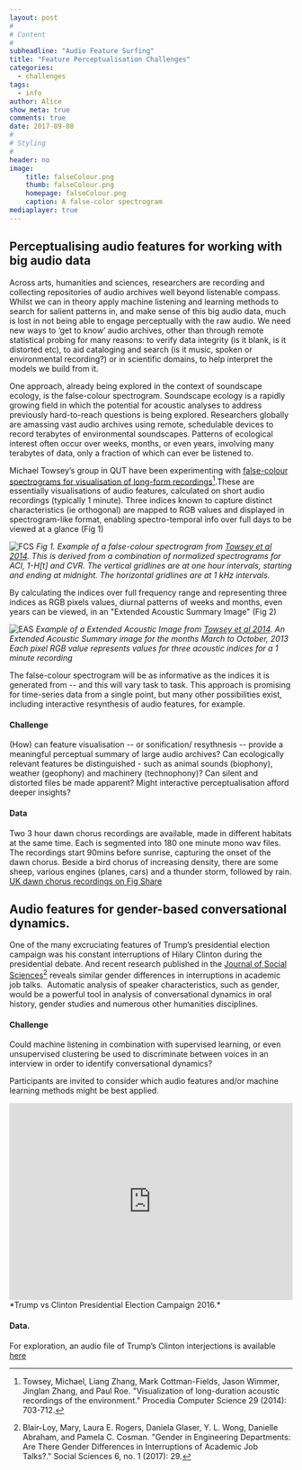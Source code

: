 ```yaml
---
layout: post
#
# Content
#
subheadline: "Audio Feature Surfing"
title: "Feature Perceptualisation Challenges"
categories:
  - challenges
tags:
  - info
author: Alice
show_meta: true
comments: true
date: 2017-09-08
#
# Styling
#
header: no
image:
    title: falseColour.png
    thumb: falseColour.png
    homepage: falseColour.png
    caption: A false-color spectrogram
mediaplayer: true
---
```



## Perceptualising audio features for working with big audio data
Across arts, humanities and sciences, researchers are recording and collecting repositories of audio archives well beyond listenable compass. Whilst we can in theory apply machine listening and learning methods to search for salient patterns in, and make sense of this big audio data, much is lost in not being able to engage perceptually with the raw audio. We need new ways to ‘get to know’ audio archives, other than through remote statistical probing for many reasons: to verify data integrity (is it blank, is it distorted etc), to aid cataloging and search (is it music, spoken or environmental recording?) or in scientific domains, to help interpret the models we build from it.

One approach, already being explored in the context of soundscape ecology, is the false-colour spectrogram. Soundscape ecology is a rapidly growing field in which the potential for acoustic analyses to address previously hard-to-reach questions is being explored. Researchers globally are amassing vast audio archives using remote, schedulable devices to record terabytes of environmental soundscapes.  Patterns of ecological interest often occur over weeks, months, or even years, involving many terabytes of data, only a fraction of which can ever be listened to.

Michael Towsey’s group in QUT have been experimenting with [false-colour spectrograms for visualisation of long-form recordings](http://www.sciencedirect.com/science/article/pii/S1877050914002403)[^1].These are essentially visualisations of audio features, calculated on short audio recordings (typically 1 minute). Three indices known to capture distinct characteristics (ie orthogonal) are mapped to RGB values and displayed in spectrogram-like format, enabling spectro-temporal info over full days to be viewed at a glance (Fig 1)

![FCS]({{site.urlimg}}blog_falsecolor.png) *Fig 1. Example of a false-colour spectrogram from [Towsey et al 2014](http://www.sciencedirect.com/science/article/pii/S1877050914002403). This is derived from a combination of normalized spectrograms for ACI, 1-H[t] and CVR. The vertical gridlines are at one hour intervals, starting and ending at midnight. The horizontal gridlines are at 1 kHz intervals.*

 By calculating the indices over full frequency range and representing three indices as RGB pixels values, diurnal patterns of weeks and months, even years can be viewed, in an "Extended Acoustic Summary Image" (Fig 2)

 ![EAS]({{site.urlimg}}blog_EAS.png) *Example of a Extended Acoustic Image from [Towsey et al 2014](http://www.sciencedirect.com/science/article/pii/S1877050914002403).  An Extended Acoustic Summary image for the months March to October, 2013 Each pixel RGB value represents values for three acoustic indices for a 1 minute recording*

The false-colour spectrogram will be as informative as the indices it is generated from -- and this will vary task to task. This approach is promising for time-series data from a single point, but many other possibilities exist, including interactive resynthesis of audio features, for example.

#### Challenge
(How) can feature visualisation -- or sonification/ resythnesis -- provide a meaningful perceptual summary of large audio archives? Can ecologically relevant features be distinguished - such as animal sounds (biophony), weather (geophony) and machinery (technophony)? Can silent and distorted files be made apparent?  Might interactive perceptualisation afford deeper insights?


#### Data
Two 3 hour dawn chorus recordings are available, made in different habitats at the same time. Each is segmented into 180 one minute mono wav files. The recordings start 90mins before sunrise, capturing the onset of the dawn chorus. Beside a bird chorus of increasing density, there are some sheep, various engines (planes, cars) and a thunder storm, followed by rain.   
[UK dawn chorus recordings on Fig Share](https://figshare.com/projects/Soundscape_Recordings/24556)


## Audio features for gender-based conversational dynamics.
One of the many excruciating features of Trump’s presidential election campaign was his constant interruptions of Hilary Clinton during the presidential debate. And recent research published in the [Journal of Social Sciences](http://www.mdpi.com/2076-0760/6/1/29/pdf)[^2] reveals similar gender differences in interruptions in academic job talks.  Automatic analysis of speaker characteristics, such as gender, would be a powerful tool in analysis of conversational dynamics in oral history, gender studies and numerous other humanities disciplines. 

#### Challenge
Could machine listening in combination with supervised learning, or even unsupervised clustering be used to discriminate between voices in an interview in order to identify conversational dynamics? 

Participants are invited to consider which audio features and/or machine learning methods might be best applied. 

<iframe src="https://www.youtube.com/watch?v=oWPLL7V6FO4" width="100%" height="350" frameborder="0" webkitallowfullscreen mozallowfullscreen allowfullscreen></iframe>*Trump vs Clinton Presidential Election Campaign 2016.*


#### Data. 
For exploration, an audio file of Trump’s Clinton interjections is available [here](https://www.dropbox.com/s/1x16840gfxyqcup/Donald%20Trump%20vs.%20Hillary%20Clinton%20All%20Debate%20Interruptions%20%20TIME.wav?dl=0)




[^1]: Towsey, Michael, Liang Zhang, Mark Cottman-Fields, Jason Wimmer, Jinglan Zhang, and Paul Roe. "Visualization of long-duration acoustic recordings of the environment." Procedia Computer Science 29 (2014): 703-712.

[^2]: Blair-Loy, Mary, Laura E. Rogers, Daniela Glaser, Y. L. Wong, Danielle Abraham, and Pamela C. Cosman. "Gender in Engineering Departments: Are There Gender Differences in Interruptions of Academic Job Talks?." Social Sciences 6, no. 1 (2017): 29.
